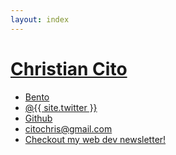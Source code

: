 ```yaml
---
layout: index
---
```



<h1 class="site-title"><a href="{{ site.url }}">Christian Cito</a></h1>
<ul class="site-list">
  <li><a target="_blank" href="https://bento.me/chrcit">Bento</a></li> 
  <li><a target="_blank" href="https://twitter.com/{{ site.twitter }}">@{{ site.twitter }}</a></li>
  <li><a target="_blank" href="https://github.com/chrcit">Github</a></li>
  <li><a target="_blank" href="mailto:citochris@gmail.com">citochris@gmail.com</a></li>
  <li><a target="_blank" href="https://app.mailbrew.com/chrcit/devs-fh98L5BO4g2T">Checkout my web dev newsletter!</a></li>
</ul>
